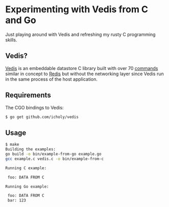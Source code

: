 # Experimenting with Vedis from C and Go

Just playing around with Vedis and refreshing my rusty C programming skills.

## Vedis?

[Vedis](http://vedis.symisc.net/) is an embeddable datastore C library
built with over 70 [commands](http://vedis.symisc.net/commands.html)
similar in concept to [Redis](http://redis.io/) but without the networking
layer since Vedis run in the same process of the host application.

## Requirements

The CGO bindings to Vedis:

``` sh
$ go get github.com/icholy/vedis
```

## Usage

``` sh
$ make
Building the examples:
go build -o bin/example-from-go example.go
gcc example.c vedis.c -o bin/example-from-c

Running C example:

 foo: DATA FROM C

Running Go example:

 foo: DATA FROM C
 bar: 123
```
